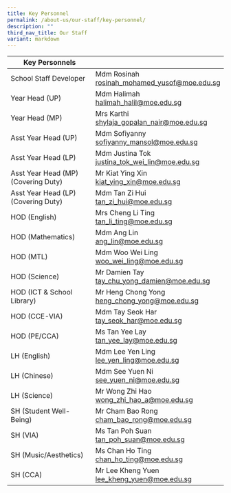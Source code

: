 ```yaml
---
title: Key Personnel
permalink: /about-us/our-staff/key-personnel/
description: ""
third_nav_title: Our Staff
variant: markdown
---
```

| Key Personnels |  |
| --- | --- |
| School Staff Developer | Mdm Rosinah <br><a href="mailto:rosinah_mohamed_yusof@moe.edu.sg">rosinah_mohamed_yusof@moe.edu.sg</a> |  |
| Year Head (UP) | Mdm Halimah <br><a href="mailto:halimah_halil@moe.edu.sg">halimah_halil@moe.edu.sg</a> |  |
| Year Head (MP) | Mrs Karthi <br><a href="mailto:shylaja_gopalan_nair@moe.edu.sg">shylaja_gopalan_nair@moe.edu.sg</a> |  |
| Asst Year Head (UP) | Mdm Sofiyanny <br><a href="mailto:sofiyanny_mansol@moe.edu.sg">sofiyanny_mansol@moe.edu.sg</a> |  |
| Asst Year Head (LP) | Mdm Justina Tok <br><a href="mailto:justina_tok_wei_lin@moe.edu.sg">justina_tok_wei_lin@moe.edu.sg</a>  |  |
| Asst Year Head (MP)<br>(Covering Duty) | Mr Kiat Ying Xin <br><a href="mailto:kiat_ying_xin@moe.edu.sg">kiat_ying_xin@moe.edu.sg</a> |  |
| Asst Year Head (LP)<br>(Covering Duty) | Mdm Tan Zi Hui <br><a href="mailto:tan_zi_hui@moe.edu.sg">tan_zi_hui@moe.edu.sg</a>  |  |
| HOD (English) | Mrs Cheng Li Ting <br><a href="mailto:tan_li_ting@moe.edu.sg">tan_li_ting@moe.edu.sg</a>  |  |
| HOD (Mathematics) | Mdm Ang Lin <br><a href="mailto:ang_lin@moe.edu.sg">ang_lin@moe.edu.sg</a> |  |
| HOD (MTL) | Mdm Woo Wei Ling <br><a href="mailto:woo_wei_ling@moe.edu.sg">woo_wei_ling@moe.edu.sg</a>|  |
| HOD (Science) | Mr Damien Tay <br><a href="mailto:tay_chu_yong_damien@moe.edu.sg">tay_chu_yong_damien@moe.edu.sg</a> |  |
| HOD (ICT &amp; School Library) | Mr Heng Chong Yong <br><a href="mailto:heng_chong_yong@moe.edu.sg">heng_chong_yong@moe.edu.sg</a> |  |
| HOD (CCE-VIA) | Mdm Tay Seok Har <br><a href="mailto:tay_seok_har@moe.edu.sg">tay_seok_har@moe.edu.sg</a> |  |
| HOD (PE/CCA) | Ms Tan Yee Lay <br><a href="mailto:tan_yee_lay@moe.edu.sg">tan_yee_lay@moe.edu.sg</a>  |  |
| LH (English) | Mdm Lee Yen Ling<br><a href="mailto:lee_yen_ling@moe.edu.sg">lee_yen_ling@moe.edu.sg</a>  |  |
| LH (Chinese) | Mdm See Yuen Ni <br><a href="mailto:see_yuen_ni@moe.edu.sg">see_yuen_ni@moe.edu.sg</a>  |  |
| LH (Science) | Mr Wong Zhi Hao<br><a href="mailto:wong_zhi_hao_a@moe.edu.sg">wong_zhi_hao_a@moe.edu.sg</a>  |  |
| SH (Student Well-Being) | Mr Cham Bao Rong <br><a href="mailto:cham_bao_rong@moe.edu.sg">cham_bao_rong@moe.edu.sg</a> |  |
| SH (VIA) | Ms Tan Poh Suan <br><a href="mailto:tan_poh_suan@moe.edu.sg">tan_poh_suan@moe.edu.sg</a>  |  |
| SH (Music/Aesthetics) | Ms Chan Ho Ting <br><a href="mailto:chan_ho_ting@moe.edu.sg">chan_ho_ting@moe.edu.sg</a> |  |
| SH (CCA) | Mr Lee Kheng Yuen<br><a href="mailto:lee_kheng_yuen@moe.edu.sg">lee_kheng_yuen@moe.edu.sg</a> |